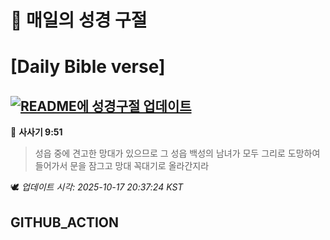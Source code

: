 # 🙏 매일의 성경 구절
# [Daily Bible verse]
## [![README에 성경구절 업데이트](https://github.com/DONGSUKA/first_test/actions/workflows/update-readme-bible.yml/badge.svg)](https://github.com/DONGSUKA/first_test/actions/workflows/update-readme-bible.yml)
<!-- START_BIBLE_VERSE -->
📖 **사사기 9:51**
> 성읍 중에 견고한 망대가 있으므로 그 성읍 백성의 남녀가 모두 그리로 도망하여 들어가서 문을 잠그고 망대 꼭대기로 올라간지라

🕊️ _업데이트 시각: 2025-10-17 20:37:24 KST_
  <!-- END_BIBLE_VERSE -->
## GITHUB_ACTION
